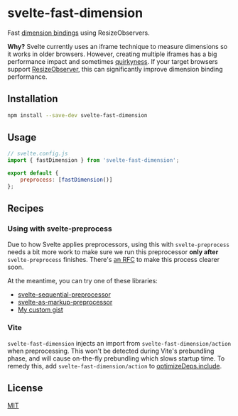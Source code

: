 # svelte-fast-dimension

Fast [dimension bindings](https://svelte.dev/tutorial/dimensions) using ResizeObservers.

**Why?** Svelte currently uses an iframe technique to measure dimensions so it works in older browsers. However, creating multiple iframes has a big performance impact and sometimes [quirkyness](https://github.com/sveltejs/svelte/issues/4776). If your target browsers support [ResizeObserver](https://caniuse.com/resizeobserver), this can significantly improve dimension binding performance.

## Installation

```bash
npm install --save-dev svelte-fast-dimension
```

## Usage

```js
// svelte.config.js
import { fastDimension } from 'svelte-fast-dimension';

export default {
	preprocess: [fastDimension()]
};
```

## Recipes

### Using with svelte-preprocess

Due to how Svelte applies preprocessors, using this with `svelte-preprocess` needs a bit more work to make sure we run this preprocessor **only after** `svelte-preprocess` finishes. There's [an RFC](https://github.com/sveltejs/rfcs/pull/56) to make this process clearer soon.

At the meantime, you can try one of these libraries:

- [svelte-sequential-preprocessor](https://github.com/pchynoweth/svelte-sequential-preprocessor)
- [svelte-as-markup-preprocessor](https://github.com/firefish5000/svelte-as-markup-preprocessor)
- [My custom gist](https://gist.github.com/bluwy/5fc6f97768b7f065df4e2dbb1366db4c)

### Vite

`svelte-fast-dimension` injects an import from `svelte-fast-dimension/action` when preprocessing. This won't be detected during Vite's prebundling phase, and will cause on-the-fly prebundling which slows startup time. To remedy this, add `svelte-fast-dimension/action` to [optimizeDeps.include](https://vitejs.dev/config/#optimizedeps-include).

## License

[MIT](./LICENSE)

